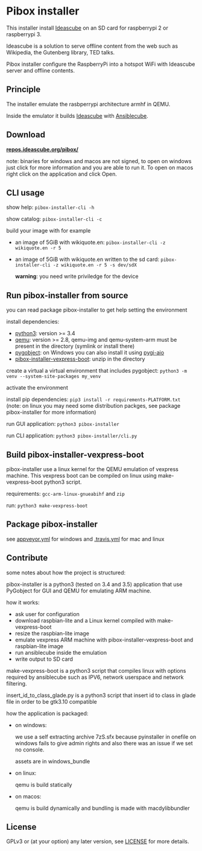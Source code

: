 # Pibox installer

This installer install [Ideascube](https://framagit.org/ideascube/ideascube) on an SD card for raspberrypi 2 or raspberrypi 3.

Ideascube is a solution to serve offline content from the web such as Wikipedia, the Gutenberg library, TED talks.

Pibox installer configure the RaspberryPi into a hotspot WiFi with Ideascube server and offline contents.

## Principle

The installer emulate the rasbperrypi architecture armhf in QEMU.

Inside the emulator it builds [Ideascube](https://framagit.org/ideascube/ideascube) with [Ansiblecube](https://github.com/ideascube/ansiblecube).

## Download

[**repos.ideascube.org/pibox/**](http://repos.ideascube.org/pibox/)

note: binaries for windows and macos are not signed, to open on windows just click for more information and you are able to run it. To open on macos right click on the application and click Open.

## CLI usage

show help: `pibox-installer-cli -h`

show catalog: `pibox-installer-cli -c`

build your image with for example

* an image of 5GiB with wikiquote.en: `pibox-installer-cli -z wikiquote.en -r 5`

* an image of 5GiB with wikiquote.en written to the sd card: `pibox-installer-cli -z wikiquote.en -r 5 -s dev/sdX`

  **warning**: you need write priviledge for the device

## Run pibox-installer from source

you can read package pibox-installer to get help setting the environment

install dependencies:

* [python3](https://www.python.org/downloads/): version >= 3.4
* [qemu](http://www.qemu.org/download/): version >= 2.8, qemu-img and qemu-system-arm must be present in the directory (symlink or install there)
* [pygobject](https://pygobject.readthedocs.io/en/latest/getting_started.html):
  on Windows you can also install it using [pygi-aio](https://sourceforge.net/projects/pygobjectwin32/)
* [pibox-installer-vexpress-boot](http://download.kiwix.org/dev/pibox-installer-vexpress-boot.zip): unzip in the directory

create a virtual a virtual environment that includes pygobject: `python3 -m venv --system-site-packages my_venv`

activate the environment

install pip dependencies: `pip3 install -r requirements-PLATFORM.txt`
(note: on linux you may need some distribution packges, see package pibox-installer for more information)

run GUI application: `python3 pibox-installer`

run CLI application: `python3 pibox-installer/cli.py`

## Build pibox-installer-vexpress-boot

pibox-installer use a linux kernel for the QEMU emulation of vexpress machine.
This vexpress boot can be compiled on linux using make-vexpress-boot python3 script.

requirements: `gcc-arm-linux-gnueabihf` and `zip`

run: `python3 make-vexpress-boot`

## Package pibox-installer

see [appveyor.yml](appveyor.yml) for windows and [.travis.yml](.travis.yml) for mac and linux

## Contribute

some notes about how the project is structured:

pibox-installer is a python3 (tested on 3.4 and 3.5) application that use PyGobject for GUI and QEMU for emulating ARM machine.

how it works:
* ask user for configuration
* download raspbian-lite and a Linux kernel compiled with make-vexpress-boot
* resize the raspbian-lite image
* emulate vexpress ARM machine with pibox-installer-vexpress-boot and raspbian-lite image
* run ansiblecube inside the emulation
* write output to SD card

make-vexpress-boot is a python3 script that compiles linux with options required by ansiblecube such as IPV6, network userspace and network filtering.

insert_id_to_class_glade.py is a python3 script that insert id to class in glade file in order to be gtk3.10 compatible

how the application is packaged:

* on windows:

  we use a self extracting archive 7zS.sfx because pyinstaller in onefile on windows
  fails to give admin rights and also there was an issue if we set no console.

  assets are in windows_bundle

* on linux:

  qemu is build statically

* on macos:

  qemu is build dynamically and bundling is made with macdylibbundler

## License

GPLv3 or (at your option) any later version, see [LICENSE](https://framagit.org/ideascube/pibox-installer/blob/master/LICENSE) for more details.
